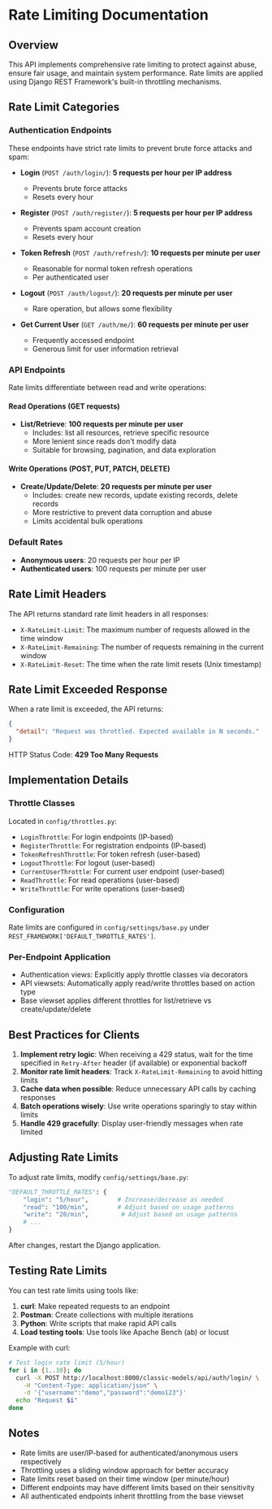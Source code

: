 # Rate Limiting Documentation

## Overview

This API implements comprehensive rate limiting to protect against abuse, ensure fair usage, and maintain system performance. Rate limits are applied using Django REST Framework's built-in throttling mechanisms.

## Rate Limit Categories

### Authentication Endpoints

These endpoints have strict rate limits to prevent brute force attacks and spam:

- **Login** (`POST /auth/login/`): **5 requests per hour per IP address**
  - Prevents brute force attacks
  - Resets every hour
  
- **Register** (`POST /auth/register/`): **5 requests per hour per IP address**
  - Prevents spam account creation
  - Resets every hour

- **Token Refresh** (`POST /auth/refresh/`): **10 requests per minute per user**
  - Reasonable for normal token refresh operations
  - Per authenticated user

- **Logout** (`POST /auth/logout/`): **20 requests per minute per user**
  - Rare operation, but allows some flexibility
  
- **Get Current User** (`GET /auth/me/`): **60 requests per minute per user**
  - Frequently accessed endpoint
  - Generous limit for user information retrieval

### API Endpoints

Rate limits differentiate between read and write operations:

#### Read Operations (GET requests)
- **List/Retrieve**: **100 requests per minute per user**
  - Includes: list all resources, retrieve specific resource
  - More lenient since reads don't modify data
  - Suitable for browsing, pagination, and data exploration

#### Write Operations (POST, PUT, PATCH, DELETE)
- **Create/Update/Delete**: **20 requests per minute per user**
  - Includes: create new records, update existing records, delete records
  - More restrictive to prevent data corruption and abuse
  - Limits accidental bulk operations

### Default Rates

- **Anonymous users**: 20 requests per hour per IP
- **Authenticated users**: 100 requests per minute per user

## Rate Limit Headers

The API returns standard rate limit headers in all responses:

- `X-RateLimit-Limit`: The maximum number of requests allowed in the time window
- `X-RateLimit-Remaining`: The number of requests remaining in the current window
- `X-RateLimit-Reset`: The time when the rate limit resets (Unix timestamp)

## Rate Limit Exceeded Response

When a rate limit is exceeded, the API returns:

```json
{
  "detail": "Request was throttled. Expected available in N seconds."
}
```

HTTP Status Code: **429 Too Many Requests**

## Implementation Details

### Throttle Classes

Located in `config/throttles.py`:

- `LoginThrottle`: For login endpoints (IP-based)
- `RegisterThrottle`: For registration endpoints (IP-based)
- `TokenRefreshThrottle`: For token refresh (user-based)
- `LogoutThrottle`: For logout (user-based)
- `CurrentUserThrottle`: For current user endpoint (user-based)
- `ReadThrottle`: For read operations (user-based)
- `WriteThrottle`: For write operations (user-based)

### Configuration

Rate limits are configured in `config/settings/base.py` under `REST_FRAMEWORK['DEFAULT_THROTTLE_RATES']`.

### Per-Endpoint Application

- Authentication views: Explicitly apply throttle classes via decorators
- API viewsets: Automatically apply read/write throttles based on action type
- Base viewset applies different throttles for list/retrieve vs create/update/delete

## Best Practices for Clients

1. **Implement retry logic**: When receiving a 429 status, wait for the time specified in `Retry-After` header (if available) or exponential backoff
2. **Monitor rate limit headers**: Track `X-RateLimit-Remaining` to avoid hitting limits
3. **Cache data when possible**: Reduce unnecessary API calls by caching responses
4. **Batch operations wisely**: Use write operations sparingly to stay within limits
5. **Handle 429 gracefully**: Display user-friendly messages when rate limited

## Adjusting Rate Limits

To adjust rate limits, modify `config/settings/base.py`:

```python
"DEFAULT_THROTTLE_RATES": {
    "login": "5/hour",        # Increase/decrease as needed
    "read": "100/min",        # Adjust based on usage patterns
    "write": "20/min",         # Adjust based on usage patterns
    # ...
}
```

After changes, restart the Django application.

## Testing Rate Limits

You can test rate limits using tools like:

1. **curl**: Make repeated requests to an endpoint
2. **Postman**: Create collections with multiple iterations
3. **Python**: Write scripts that make rapid API calls
4. **Load testing tools**: Use tools like Apache Bench (ab) or locust

Example with curl:

```bash
# Test login rate limit (5/hour)
for i in {1..10}; do
  curl -X POST http://localhost:8000/classic-models/api/auth/login/ \
    -H "Content-Type: application/json" \
    -d '{"username":"demo","password":"demo123"}'
  echo "Request $i"
done
```

## Notes

- Rate limits are user/IP-based for authenticated/anonymous users respectively
- Throttling uses a sliding window approach for better accuracy
- Rate limits reset based on their time window (per minute/hour)
- Different endpoints may have different limits based on their sensitivity
- All authenticated endpoints inherit throttling from the base viewset

